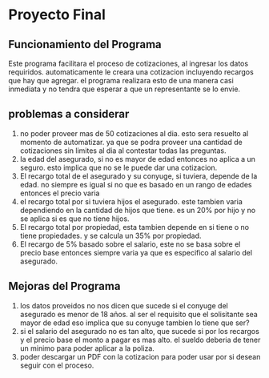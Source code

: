 # Proyecto Final

## Funcionamiento del Programa

Este programa facilitara el proceso de cotizaciones, al ingresar los datos requiridos. automaticamente le creara una cotizacion incluyendo recargos que hay que agregar. el programa realizara esto de una manera casi inmediata y no tendra que esperar a que un representante se lo envie. 

## problemas a considerar

1. no poder proveer mas de 50 cotizaciones al dia. esto sera resuelto al momento de automatizar. ya que se podra proveer una cantidad de cotizaciones sin limites al dia al contestar todas las preguntas. 
1. la edad del asegurado, si no es mayor de edad entonces no aplica a un seguro. esto implica que no se le puede dar una cotizacion. 
1. El recargo total de el asegurado y su conyuge, si tuviera, depende de la edad. no siempre es igual si no que es basado en un rango de edades entonces el precio varia
1. el recargo total por si tuviera hijos el asegurado. este tambien varia dependiendo en la cantidad de hijos que tiene. es un 20% por hijo y no se aplica si es que no tiene hijos. 
1. El recargo total por propiedad, esta tambien depende en si tiene o no tiene propiedades. y se calcula un 35% por propiedad. 
1. El recargo de 5% basado sobre el salario, este no se basa sobre el precio base entonces siempre varia ya que es especifico al salario del asegurado. 

## Mejoras del Programa

1. los datos proveidos no nos dicen que sucede si el conyuge del asegurado es menor de 18 años. al ser el requisito que el solisitante sea mayor de edad eso implica que su conyuge tambien lo tiene que ser?
1. si el salario del asegurado no es tan alto, que sucede si por los recargos y el precio base el monto a pagar es mas alto. el sueldo deberia de tener un minimo para poder aplicar a la poliza. 
1. poder descargar un PDF con la cotizacion para poder usar por si desean seguir con el proceso. 